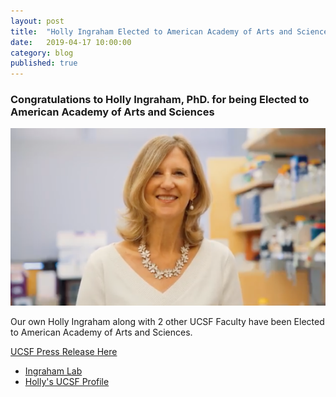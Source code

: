 ```yaml
---
layout: post
title:  "Holly Ingraham Elected to American Academy of Arts and Sciences"
date:   2019-04-17 10:00:00
category: blog
published: true
---
```


### Congratulations to Holly Ingraham, PhD. for being Elected to American Academy of Arts and Sciences

![Photo of Holly](/assets/images/blog/ingraham_mlk_award.png)

Our own Holly Ingraham along with 2 other UCSF Faculty have been Elected to American Academy of Arts and Sciences.

[UCSF Press Release Here](https://www.ucsf.edu/news/2019/04/414246/three-faculty-elected-american-academy-arts-and-sciences)

- [Ingraham Lab](http://http://ingrahamlab.ucsf.edu//)
- [Holly's UCSF Profile](http://profiles.ucsf.edu/holly.ingraham)
